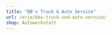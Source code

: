 ```yaml
---
title: "BB's Truck & Auto Service"
url: /erie/bbs-truck-und-auto-service/
shop: Autowerkstatt
---
```

